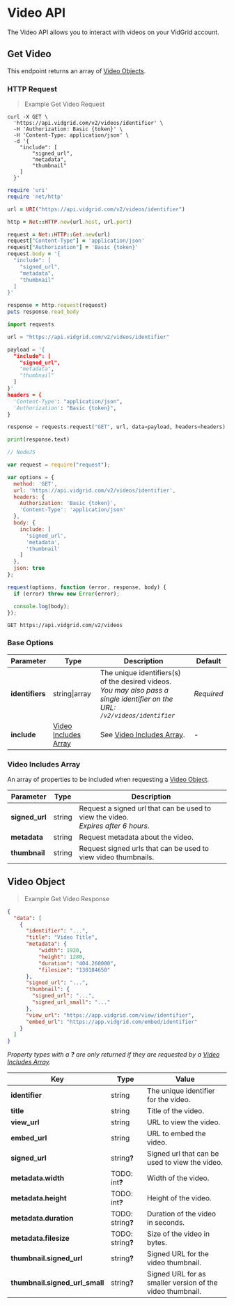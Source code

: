 # Video API

The Video API allows you to interact with videos on your VidGrid account.

## Get Video

This endpoint returns an array of [Video Objects](#video-object).

### HTTP Request

> Example Get Video Request

```shell
curl -X GET \
  'https://api.vidgrid.com/v2/videos/identifier' \
  -H 'Authorization: Basic {token}' \
  -H 'Content-Type: application/json' \
  -d '{
    "include": [
        "signed_url",
        "metadata",
        "thumbnail"
    ]
  }'
```

```ruby
require 'uri'
require 'net/http'

url = URI("https://api.vidgrid.com/v2/videos/identifier")

http = Net::HTTP.new(url.host, url.port)

request = Net::HTTP::Get.new(url)
request["Content-Type"] = 'application/json'
request["Authorization"] = 'Basic {token}'
request.body = '{
  "include": [
    "signed_url",
    "metadata",
    "thumbnail"
  ]
}'

response = http.request(request)
puts response.read_body
```

```python
import requests

url = "https://api.vidgrid.com/v2/videos/identifier"

payload = '{
  "include": [
    "signed_url",
    "metadata",
    "thumbnail"
  ]
}'
headers = {
  'Content-Type': "application/json",
  'Authorization': "Basic {token}",
}

response = requests.request("GET", url, data=payload, headers=headers)

print(response.text)
```

```javascript
// NodeJS

var request = require("request");

var options = {
  method: 'GET',
  url: 'https://api.vidgrid.com/v2/videos/identifier',
  headers: { 
    Authorization: 'Basic {token}',
    'Content-Type': 'application/json' 
  },
  body: { 
    include: [ 
      'signed_url', 
      'metadata', 
      'thumbnail' 
    ] 
  },
  json: true 
};

request(options, function (error, response, body) {
  if (error) throw new Error(error);

  console.log(body);
});
```

`GET https://api.vidgrid.com/v2/videos`

### Base Options

| Parameter | Type | Description | Default |
| --------- | ---- | ----------- | ------- |
| **identifiers** | string&#124;array | The unique identifiers(s) of the desired videos.<br>*You may also pass a single identifier on the URL: `/v2/videos/identifier`* | *Required* |
| **include** | [Video Includes Array](#video-includes-array) | See [Video Includes Array](#video-includes-array). | - |

### Video Includes Array

An array of properties to be included when requesting a [Video Object](#video-object).

| Parameter | Type | Description |
| --------- | ---- | ----------- |
| **signed_url** | string | Request a signed url that can be used to view the video.<br>*Expires after 6 hours.* |
| **metadata** | string | Request metadata about the video. |
| **thumbnail** | string | Request signed urls that can be used to view video thumbnails. |

## Video Object

> Example Get Video Response

```json
{
  "data": [
    {
      "identifier": "...",
      "title": "Video Title",
      "metadata": {
          "width": 1920,
          "height": 1280,
          "duration": "404.260000",
          "filesize": "130184650"
      },
      "signed_url": "...",
      "thumbnail": {
        "signed_url": "...",
        "signed_url_small": "..."
      },
      "view_url": "https://app.vidgrid.com/view/identifier",
      "embed_url": "https://app.vidgrid.com/embed/identifier"
    }
  ]
}
```

*Property types with a <strong>?</strong> are only returned if they are requested by a [Video Includes Array](#video-includes-array).*

| Key | Type | Value |
| --- | ---- | ----- |
| **identifier** | string | The unique identifier for the video. |
| **title** | string | Title of the video. |
| **view_url** | string | URL to view the video. |
| **embed_url** | string | URL to embed the video. |
| **signed_url** | string<strong>?</strong> | Signed url that can be used to view the video. |
| **metadata.width** | TODO: int<strong>?</strong> | Width of the video. |
| **metadata.height** | TODO: int<strong>?</strong> | Height of the video. |
| **metadata.duration** | TODO: string<strong>?</strong> | Duration of the video in seconds. |
| **metadata.filesize** | TODO: string<strong>?</strong> | Size of the video in bytes. |
| **thumbnail.signed_url** | string<strong>?</strong> | Signed URL for the video thumbnail. |
| **thumbnail.signed_url_small** | string<strong>?</strong> | Signed URL for as smaller version of the video thumbnail. |